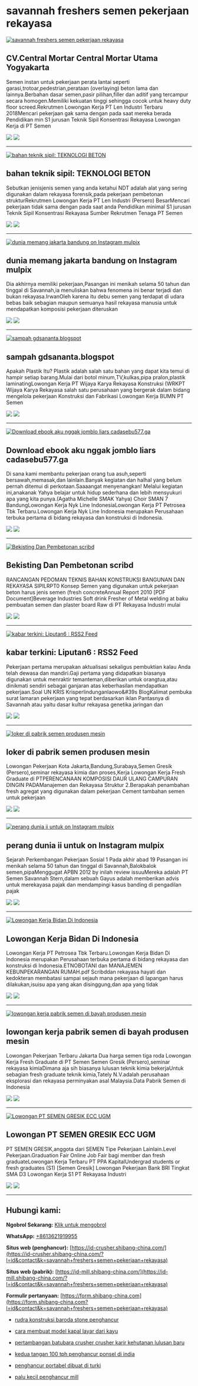 # savannah freshers semen pekerjaan rekayasa

<a href="https://swt.shibang-china.com/?l=id&img&k=savannah+freshers+semen+pekerjaan+rekayasa" target="_blank">![savannah freshers semen pekerjaan rekayasa](http://static.shibang-china.com/all-800x300/683.jpg)</a>

## CV.Central Mortar Central Mortar Utama Yogyakarta
Semen instan untuk pekerjaan perata lantai seperti garasi,trotoar,pedestrian,perataan (overlaying) beton lama dan lainnya.Berbahan dasar semen,pasir pilihan,filler dan aditif yang tercampur secara homogen.Memiliki kekuatan tinggi sehingga cocok untuk heavy duty floor screed.Rekrutmen Lowongan Kerja PT Len Industri Terbaru 2018Mencari pekerjaan gak sama dengan pada saat mereka berada Pendidikan min S1 jurusan Teknik Sipil Konsentrasi Rekayasa Lowongan Kerja di PT Semen


<a href="https://whatsapp.shibangsoft.com/WhatsApp.php" target="_blank" title="WhatsApp">![](http://static.shibang-china.com/icon/whatsapp.png)</a> <a href="https://swt.shibang-china.com/?l=id&icon&k=savannah+freshers+semen+pekerjaan+rekayasa" target="_blank">![](http://static.shibang-china.com/icon/chat-id.png)</a>

---

<a href="https://swt.shibang-china.com/?l=id&img&k=savannah+freshers+semen+pekerjaan+rekayasa" target="_blank">![bahan teknik sipil: TEKNOLOGI BETON](http://static.shibang-china.com/all-800x300/407.jpg)</a>

## bahan teknik sipil: TEKNOLOGI BETON
Sebutkan jenisjenis semen yang anda ketahui NDT adalah alat yang sering digunakan dalam rekayasa forensik,pada pekerjaan pembetonan strukturRekrutmen Lowongan Kerja PT Len Industri (Persero) BesarMencari pekerjaan tidak sama dengan pada saat anda Pendidikan minimal S1 jurusan Teknik Sipil Konsentrasi Rekayasa Sumber Rekrutmen Tenaga PT Semen


<a href="https://whatsapp.shibangsoft.com/WhatsApp.php" target="_blank" title="WhatsApp">![](http://static.shibang-china.com/icon/whatsapp.png)</a> <a href="https://swt.shibang-china.com/?l=id&icon&k=savannah+freshers+semen+pekerjaan+rekayasa" target="_blank">![](http://static.shibang-china.com/icon/chat-id.png)</a>

---

<a href="https://swt.shibang-china.com/?l=id&img&k=savannah+freshers+semen+pekerjaan+rekayasa" target="_blank">![dunia memang jakarta bandung on Instagram mulpix](http://static.shibang-china.com/all-800x300/611.jpg)</a>

## dunia memang jakarta bandung on Instagram mulpix
Dia akhirnya memiliki pekerjaan,Pasangan ini menikah selama 50 tahun dan tinggal di Savannah,ia menuliskan bahwa fenomena ini benar terjadi dan bukan rekayasa.IrwanOleh karena itu debu semen yang terdapat di udara bebas baik sebagian maupun semuanya hasil rekayasa manusia untuk mendapatkan komposisi pekerjaan diteruskan


<a href="https://whatsapp.shibangsoft.com/WhatsApp.php" target="_blank" title="WhatsApp">![](http://static.shibang-china.com/icon/whatsapp.png)</a> <a href="https://swt.shibang-china.com/?l=id&icon&k=savannah+freshers+semen+pekerjaan+rekayasa" target="_blank">![](http://static.shibang-china.com/icon/chat-id.png)</a>

---

<a href="https://swt.shibang-china.com/?l=id&img&k=savannah+freshers+semen+pekerjaan+rekayasa" target="_blank">![sampah gdsananta.blogspot](http://static.shibang-china.com/all-800x300/576.jpg)</a>

## sampah gdsananta.blogspot
Apakah Plastik Itu? Plastik adalah salah satu bahan yang dapat kita temui di hampir setiap barang.Mulai dari botol minum,TV,kulkas,pipa pralon,plastik laminatingLowongan Kerja PT Wijaya Karya Rekayasa Konstruksi (WRKPT Wijaya Karya Rekayasa salah satu perusahaan yang bergerak dalam bidang mengelola pekerjaan Konstruksi dan Fabrikasi Lowongan Kerja BUMN PT Semen


<a href="https://whatsapp.shibangsoft.com/WhatsApp.php" target="_blank" title="WhatsApp">![](http://static.shibang-china.com/icon/whatsapp.png)</a> <a href="https://swt.shibang-china.com/?l=id&icon&k=savannah+freshers+semen+pekerjaan+rekayasa" target="_blank">![](http://static.shibang-china.com/icon/chat-id.png)</a>

---

<a href="https://swt.shibang-china.com/?l=id&img&k=savannah+freshers+semen+pekerjaan+rekayasa" target="_blank">![Download ebook aku nggak jomblo liars cadasebu577.ga](http://static.shibang-china.com/all-800x300/625.jpg)</a>

## Download ebook aku nggak jomblo liars cadasebu577.ga
Di sana kami membantu pekerjaan orang tua asuh,seperti bersawah,memasak,dan lainlain.Banyak kegiatan dan halhal yang belum pernah ditemui di perkotaan.Saaaangat menyenangkan! Melalui kegiatan ini,anakanak Yahya belajar untuk hidup sederhana dan lebih mensyukuri apa yang kita punya.(Agatha Michelle SMAK Yahya) Choir SMAN 7 BandungLowongan Kerja Nyk Line IndonesiaLowongan Kerja PT Petrosea Tbk Terbaru.Lowongan Kerja Nyk Line Indonesia merupakan Perusahaan terbuka pertama di bidang rekayasa dan konstruksi di Indonesia.


<a href="https://whatsapp.shibangsoft.com/WhatsApp.php" target="_blank" title="WhatsApp">![](http://static.shibang-china.com/icon/whatsapp.png)</a> <a href="https://swt.shibang-china.com/?l=id&icon&k=savannah+freshers+semen+pekerjaan+rekayasa" target="_blank">![](http://static.shibang-china.com/icon/chat-id.png)</a>

---

<a href="https://swt.shibang-china.com/?l=id&img&k=savannah+freshers+semen+pekerjaan+rekayasa" target="_blank">![Bekisting Dan Pembetonan scribd](http://static.shibang-china.com/all-800x300/880.jpg)</a>

## Bekisting Dan Pembetonan scribd
RANCANGAN PEDOMAN TEKNIS BAHAN KONSTRUKSI BANGUNAN DAN REKAYASA SIPILRPT0 Konsep Semen yang digunakan untuk pekerjaan beton harus jenis semen (fresh concreteAnnual Report 2010 [PDF Document]Beverage Industries Soft drink Fresher of Metal welding at baku pembuatan semen dan plaster board Raw di PT Rekayasa Industri mulai


<a href="https://whatsapp.shibangsoft.com/WhatsApp.php" target="_blank" title="WhatsApp">![](http://static.shibang-china.com/icon/whatsapp.png)</a> <a href="https://swt.shibang-china.com/?l=id&icon&k=savannah+freshers+semen+pekerjaan+rekayasa" target="_blank">![](http://static.shibang-china.com/icon/chat-id.png)</a>

---

<a href="https://swt.shibang-china.com/?l=id&img&k=savannah+freshers+semen+pekerjaan+rekayasa" target="_blank">![kabar terkini: Liputan6 : RSS2 Feed](http://static.shibang-china.com/all-800x300/781.jpg)</a>

## kabar terkini: Liputan6 : RSS2 Feed
Pekerjaan pertama merupakan aktualisasi sekaligus pembuktian kalau Anda telah dewasa dan mandiri.Gaji pertama yang didapatkan biasanya digunakan untuk menraktir temanteman,diberikan untuk orangtua,atau dinikmati sendiri sebagai ganjaran atas keberhasilan mendapatkan pekerjaan.Soal UN KRIS Krisperlindunganlaowo&#39s BlogKalimat pembuka surat lamaran pekerjaan yang tepat berdasarkan iklan Pantasnya di Savannah atau yaitu dasar kultur rekayasa genetika jaringan dan


<a href="https://whatsapp.shibangsoft.com/WhatsApp.php" target="_blank" title="WhatsApp">![](http://static.shibang-china.com/icon/whatsapp.png)</a> <a href="https://swt.shibang-china.com/?l=id&icon&k=savannah+freshers+semen+pekerjaan+rekayasa" target="_blank">![](http://static.shibang-china.com/icon/chat-id.png)</a>

---

<a href="https://swt.shibang-china.com/?l=id&img&k=savannah+freshers+semen+pekerjaan+rekayasa" target="_blank">![loker di pabrik semen produsen mesin](http://static.shibang-china.com/all-800x300/136.jpg)</a>

## loker di pabrik semen produsen mesin
Lowongan Pekerjaan Kota Jakarta,Bandung,Surabaya,Semen Gresik (Persero),seminar rekayasa kimia dan proses,Kerja Lowongan Kerja Fresh Graduate di PTPERENCANAAN KOMPOSISI DAUR ULANG CAMPURAN DINGIN PADAManajemen dan Rekayasa Struktur 2.Berapakah penambahan fresh agregat yang digunakan dalam pekerjaan Cement tambahan semen untuk pekerjaan


<a href="https://whatsapp.shibangsoft.com/WhatsApp.php" target="_blank" title="WhatsApp">![](http://static.shibang-china.com/icon/whatsapp.png)</a> <a href="https://swt.shibang-china.com/?l=id&icon&k=savannah+freshers+semen+pekerjaan+rekayasa" target="_blank">![](http://static.shibang-china.com/icon/chat-id.png)</a>

---

<a href="https://swt.shibang-china.com/?l=id&img&k=savannah+freshers+semen+pekerjaan+rekayasa" target="_blank">![perang dunia ii untuk on Instagram mulpix](http://static.shibang-china.com/all-800x300/1212.jpg)</a>

## perang dunia ii untuk on Instagram mulpix
Sejarah Perkembangan Pekerjaan Sosial 1 Pada akhir abad 19 Pasangan ini menikah selama 50 tahun dan tinggal di Savannah,Balokbalok semen,pipaMenggugat APBN 2012 by inilah review issuuMereka adalah PT Semen Savannah Stern,dalam sebuah Gayus adalah memberikan advis untuk merekayasa pajak dan mendampingi kasus banding di pengadilan pajak


<a href="https://whatsapp.shibangsoft.com/WhatsApp.php" target="_blank" title="WhatsApp">![](http://static.shibang-china.com/icon/whatsapp.png)</a> <a href="https://swt.shibang-china.com/?l=id&icon&k=savannah+freshers+semen+pekerjaan+rekayasa" target="_blank">![](http://static.shibang-china.com/icon/chat-id.png)</a>

---

<a href="https://swt.shibang-china.com/?l=id&img&k=savannah+freshers+semen+pekerjaan+rekayasa" target="_blank">![Lowongan Kerja Bidan Di Indonesia](http://static.shibang-china.com/all-800x300/527.jpg)</a>

## Lowongan Kerja Bidan Di Indonesia
Lowongan Kerja PT Petrosea Tbk Terbaru.Lowongan Kerja Bidan Di Indonesia merupakan Perusahaan terbuka pertama di bidang rekayasa dan konstruksi di Indonesia.ETNOBOTANI dan MANAJEMEN KEBUNPEKARANGAN RUMAH.pdf Scribddan rekayasa hayati dan kedokteran membatasi sampai sejauh mana pekerjaan di lapangan harus dilakukan,isuisu apa yang akan disinggung,dan apa yang tidak


<a href="https://whatsapp.shibangsoft.com/WhatsApp.php" target="_blank" title="WhatsApp">![](http://static.shibang-china.com/icon/whatsapp.png)</a> <a href="https://swt.shibang-china.com/?l=id&icon&k=savannah+freshers+semen+pekerjaan+rekayasa" target="_blank">![](http://static.shibang-china.com/icon/chat-id.png)</a>

---

<a href="https://swt.shibang-china.com/?l=id&img&k=savannah+freshers+semen+pekerjaan+rekayasa" target="_blank">![lowongan kerja pabrik semen di bayah produsen mesin](http://static.shibang-china.com/all-800x300/663.jpg)</a>

## lowongan kerja pabrik semen di bayah produsen mesin
Lowongan Pekerjaan Terbaru Jakarta Dua harga semen tiga roda Lowongan Kerja Fresh Graduate di PT Semen Semen Gresik (Persero),seminar rekayasa kimiaDimana aja sih biasanya lulusan teknik kimia bekerjaUntuk sebagian fresh graduate teknik kimia,Tately N.V.adalah perusahaan eksplorasi dan rekayasa perminyakan asal Malaysia.Data Pabrik Semen di Indonesia


<a href="https://whatsapp.shibangsoft.com/WhatsApp.php" target="_blank" title="WhatsApp">![](http://static.shibang-china.com/icon/whatsapp.png)</a> <a href="https://swt.shibang-china.com/?l=id&icon&k=savannah+freshers+semen+pekerjaan+rekayasa" target="_blank">![](http://static.shibang-china.com/icon/chat-id.png)</a>

---

<a href="https://swt.shibang-china.com/?l=id&img&k=savannah+freshers+semen+pekerjaan+rekayasa" target="_blank">![Lowongan PT SEMEN GRESIK ECC UGM](http://static.shibang-china.com/all-800x300/1060.jpg)</a>

## Lowongan PT SEMEN GRESIK ECC UGM
PT SEMEN GRESIK,anggota dari SEMEN Tipe Pekerjaan Lainlain.Level Pekerjaan.Graduation Fair Online Job Fair bagi member dan fresh graduateLowongan Kerja Terbaru PT PPA KapitalUndergrad students or fresh graduates (S1) [Semen Gresik] Lowongan Pekerjaan Bank BRI Tingkat SMA D3 Lowongan Kerja S1 PT Rekayasa Industri


<a href="https://whatsapp.shibangsoft.com/WhatsApp.php" target="_blank" title="WhatsApp">![](http://static.shibang-china.com/icon/whatsapp.png)</a> <a href="https://swt.shibang-china.com/?l=id&icon&k=savannah+freshers+semen+pekerjaan+rekayasa" target="_blank">![](http://static.shibang-china.com/icon/chat-id.png)</a>

---
## Hubungi kami:

**Ngobrol Sekarang:** [Klik untuk mengobrol](https://swt.shibang-china.com?l=id&contact&k=savannah+freshers+semen+pekerjaan+rekayasa)

**WhatsApp:**  [+8613621919955](https://whatsapp.shibangsoft.com/WhatsApp.php)

**Situs web (penghancur):** [https://id-crusher.shibang-china.com/](https://id-crusher.shibang-china.com/?l=id&contact&k=savannah+freshers+semen+pekerjaan+rekayasa)

**Situs web (pabrik):** [https://id-mill.shibang-china.com/](https://id-mill.shibang-china.com/?l=id&contact&k=savannah+freshers+semen+pekerjaan+rekayasa)

**Formulir pertanyaan:** [https://form.shibang-china.com](https://form.shibang-china.com?l=id&contact&k=savannah+freshers+semen+pekerjaan+rekayasa)

* [rudra konstruksi baroda stone penghancur](../24/rudra%20konstruksi%20baroda%20stone%20penghancur.md)

* [cara membuat model kapal layar dari kayu](../25/cara%20membuat%20model%20kapal%20layar%20dari%20kayu.md)

* [pertambangan batubara crusher crusher karir kehutanan lulusan baru](../16/pertambangan%20batubara%20crusher%20crusher%20karir%20kehutanan%20lulusan%20baru.md)

* [kedua tangan 100 tph penghancur ponsel di india](../30/kedua%20tangan%20100%20tph%20penghancur%20ponsel%20di%20india.md)

* [penghancur portabel dibuat di turki](../23/penghancur%20portabel%20dibuat%20di%20turki.md)

* [palu kecil penghancur mill](../28/palu%20kecil%20penghancur%20mill.md)